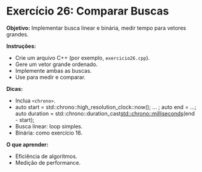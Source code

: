 # Exercício 26: Comparar Buscas

**Objetivo:** Implementar busca linear e binária, medir tempo para vetores grandes.

**Instruções:**
- Crie um arquivo C++ (por exemplo, `exercicio26.cpp`).
- Gere um vetor grande ordenado.
- Implemente ambas as buscas.
- Use <chrono> para medir e comparar.

**Dicas:**
- Inclua `<chrono>`.
- auto start = std::chrono::high_resolution_clock::now(); ... ; auto end = ...; auto duration = std::chrono::duration_cast<std::chrono::milliseconds>(end - start);
- Busca linear: loop simples.
- Binária: como exercício 16.

**O que aprender:**
- Eficiência de algoritmos.
- Medição de performance.